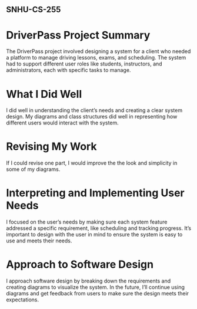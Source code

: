## SNHU-CS-255

# DriverPass Project Summary
The DriverPass project involved designing a system for a client who needed a platform to manage driving lessons, exams, and scheduling. The system had to support different user roles like students, instructors, and administrators, each with specific tasks to manage.

# What I Did Well
I did well in understanding the client’s needs and creating a clear system design. My diagrams and class structures did well in representing how different users would interact with the system.

# Revising My Work
If I could revise one part, I would improve the the look and simplicity in some of my diagrams.

# Interpreting and Implementing User Needs
I focused on the user’s needs by making sure each system feature addressed a specific requirement, like scheduling and tracking progress. It’s important to design with the user in mind to ensure the system is easy to use and meets their needs.

# Approach to Software Design
I approach software design by breaking down the requirements and creating diagrams to visualize the system. In the future, I’ll continue using diagrams and get feedback from users to make sure the design meets their expectations.
